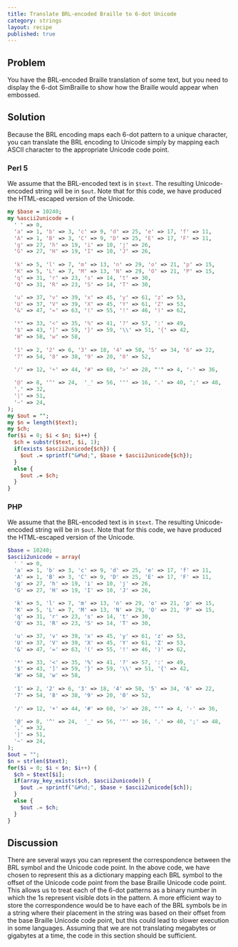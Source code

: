 ```yaml
---
title: Translate BRL-encoded Braille to 6-dot Unicode
category: strings
layout: recipe
published: true
---
```

## Problem

You have the BRL-encoded Braille translation of some text, but you need to display the 6-dot SimBraille to show how the Braille would appear when embossed.

## Solution

Because the BRL encoding maps each 6-dot pattern to a unique character, you can translate the BRL encoding to Unicode simply by mapping each ASCII character to the appropriate Unicode code point.

### Perl 5

We assume that the BRL-encoded text is in `$text`. The resulting Unicode-encoded string will be in `$out`. Note that for this code, we have produced the HTML-escaped version of the Unicode.

```perl
my $base = 10240;
my %ascii2unicode = (
  ' ' => 0,
  'a' => 1, 'b' => 3, 'c' => 9, 'd' => 25, 'e' => 17, 'f' => 11,
  'A' => 1, 'B' => 3, 'C' => 9, 'D' => 25, 'E' => 17, 'F' => 11,
  'g' => 27, 'h' => 19, 'i' => 10, 'j' => 26,
  'G' => 27, 'H' => 19, 'I' => 10, 'J' => 26,
    
  'k' => 5, 'l' => 7, 'm' => 13, 'n' => 29, 'o' => 21, 'p' => 15, 
  'K' => 5, 'L' => 7, 'M' => 13, 'N' => 29, 'O' => 21, 'P' => 15, 
  'q' => 31, 'r' => 23, 's' => 14, 't' => 30,
  'Q' => 31, 'R' => 23, 'S' => 14, 'T' => 30, 

  'u' => 37, 'v' => 39, 'x' => 45, 'y' => 61, 'z' => 53,
  'U' => 37, 'V' => 39, 'X' => 45, 'Y' => 61, 'Z' => 53,
  '&' => 47, '=' => 63, '(' => 55, '!' => 46, ')' => 62,

  '*' => 33, '<' => 35, '%' => 41, '?' => 57, ':' => 49,
  '$' => 43, ']' => 59, '}' => 59, '\\' => 51, '{' => 42, 
  'W' => 58, 'w' => 58, 
    
  '1' => 2, '2' => 6, '3' => 18, '4' => 50, '5' => 34, '6' => 22,
  '7' => 54, '8' => 38, '9' => 20, '0' => 52,
   
  '/' => 12, '+' => 44, '#' => 60, '>' => 28, "'" => 4, '-' => 36,

  '@' => 8, '^' => 24,  '_' => 56, '"' => 16, '.' => 40, ';' => 48,
  ',' => 32,
  '|' => 51,
  '~' => 24,
);
my $out = "";
my $n = length($text);
my $ch;
for($i = 0; $i < $n; $i++) {
  $ch = substr($text, $i, 1);
  if(exists $ascii2unicode{$ch}) {
    $out .= sprintf("&#%d;", $base + $ascii2unicode{$ch});
  }
  else {
    $out .= $ch;
  }
}
```

### PHP

We assume that the BRL-encoded text is in `$text`. The resulting Unicode-encoded string will be in `$out`. Note that for this code, we have produced the HTML-escaped version of the Unicode.

```php
$base = 10240;
$ascii2unicode = array(
  ' ' => 0,
  'a' => 1, 'b' => 3, 'c' => 9, 'd' => 25, 'e' => 17, 'f' => 11,
  'A' => 1, 'B' => 3, 'C' => 9, 'D' => 25, 'E' => 17, 'F' => 11,
  'g' => 27, 'h' => 19, 'i' => 10, 'j' => 26,
  'G' => 27, 'H' => 19, 'I' => 10, 'J' => 26,
    
  'k' => 5, 'l' => 7, 'm' => 13, 'n' => 29, 'o' => 21, 'p' => 15, 
  'K' => 5, 'L' => 7, 'M' => 13, 'N' => 29, 'O' => 21, 'P' => 15, 
  'q' => 31, 'r' => 23, 's' => 14, 't' => 30,
  'Q' => 31, 'R' => 23, 'S' => 14, 'T' => 30, 

  'u' => 37, 'v' => 39, 'x' => 45, 'y' => 61, 'z' => 53,
  'U' => 37, 'V' => 39, 'X' => 45, 'Y' => 61, 'Z' => 53,
  '&' => 47, '=' => 63, '(' => 55, '!' => 46, ')' => 62,

  '*' => 33, '<' => 35, '%' => 41, '?' => 57, ':' => 49,
  '$' => 43, ']' => 59, '}' => 59, '\\' => 51, '{' => 42, 
  'W' => 58, 'w' => 58, 
    
  '1' => 2, '2' => 6, '3' => 18, '4' => 50, '5' => 34, '6' => 22,
  '7' => 54, '8' => 38, '9' => 20, '0' => 52,
   
  '/' => 12, '+' => 44, '#' => 60, '>' => 28, "'" => 4, '-' => 36,

  '@' => 8, '^' => 24,  '_' => 56, '"' => 16, '.' => 40, ';' => 48,
  ',' => 32,
  '|' => 51,
  '~' => 24,
);
$out = "";
$n = strlen($text);
for($i = 0; $i < $n; $i++) {
  $ch = $text[$i];
  if(array_key_exists($ch, $ascii2unicode)) {
    $out .= sprintf("&#%d;", $base + $ascii2unicode[$ch]);
  }
  else {
    $out .= $ch;
  }
}
```

## Discussion

There are several ways you can represent the correspondence between the BRL symbol and the Unicode code point. In the above code, we have chosen to represent this as a dictionary mapping each BRL symbol to the offset of the Unicode code point from the base Braille Unicode code point. This allows us to treat each of the 6-dot patterns as a binary number in which the 1s represent visible dots in the pattern. A more efficient way to store the correspondence would be to have each of the BRL symbols be in a string where their placement in the string was based on their offset from the base Braille Unicode code point, but this could lead to slower execution in some languages. Assuming that we are not translating megabytes or gigabytes at a time, the code in this section should be sufficient.